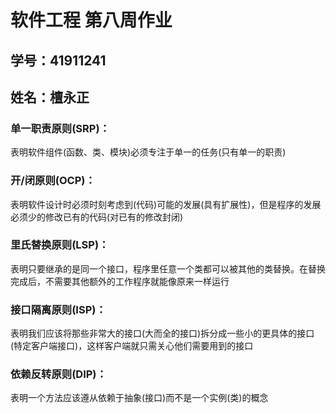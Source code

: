 # 软件工程 第八周作业
## 学号：41911241 
## 姓名：檀永正  
### 单一职责原则(SRP)：
表明软件组件(函数、类、模块)必须专注于单一的任务(只有单一的职责)
### 开/闭原则(OCP)： 
表明软件设计时必须时刻考虑到(代码)可能的发展(具有扩展性)，但是程序的发展必须少的修改已有的代码(对已有的修改封闭)
### 里氏替换原则(LSP)：
表明只要继承的是同一个接口，程序里任意一个类都可以被其他的类替换。在替换完成后，不需要其他额外的工作程序就能像原来一样运行
### 接口隔离原则(ISP)：
表明我们应该将那些非常大的接口(大而全的接口)拆分成一些小的更具体的接口(特定客户端接口)，这样客户端就只需关心他们需要用到的接口
### 依赖反转原则(DIP)：
表明一个方法应该遵从依赖于抽象(接口)而不是一个实例(类)的概念